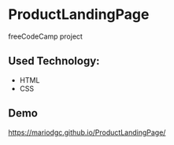 # ProductLandingPage
freeCodeCamp project

## Used Technology:
* HTML
* CSS

## Demo
https://mariodgc.github.io/ProductLandingPage/
